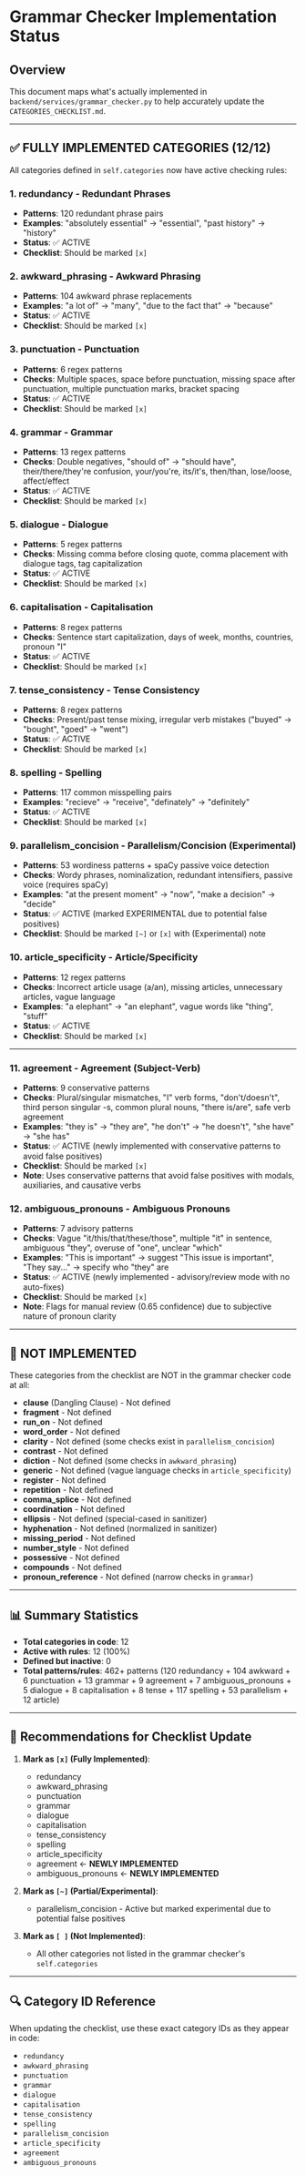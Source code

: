 # Grammar Checker Implementation Status

## Overview
This document maps what's actually implemented in `backend/services/grammar_checker.py` to help accurately update the `CATEGORIES_CHECKLIST.md`.

---

## ✅ FULLY IMPLEMENTED CATEGORIES (12/12)

All categories defined in `self.categories` now have active checking rules:

### 1. **redundancy** - Redundant Phrases
- **Patterns**: 120 redundant phrase pairs
- **Examples**: "absolutely essential" → "essential", "past history" → "history"
- **Status**: ✅ ACTIVE
- **Checklist**: Should be marked `[x]`

### 2. **awkward_phrasing** - Awkward Phrasing
- **Patterns**: 104 awkward phrase replacements
- **Examples**: "a lot of" → "many", "due to the fact that" → "because"
- **Status**: ✅ ACTIVE
- **Checklist**: Should be marked `[x]`

### 3. **punctuation** - Punctuation
- **Patterns**: 6 regex patterns
- **Checks**: Multiple spaces, space before punctuation, missing space after punctuation, multiple punctuation marks, bracket spacing
- **Status**: ✅ ACTIVE
- **Checklist**: Should be marked `[x]`

### 4. **grammar** - Grammar
- **Patterns**: 13 regex patterns
- **Checks**: Double negatives, "should of" → "should have", their/there/they're confusion, your/you're, its/it's, then/than, lose/loose, affect/effect
- **Status**: ✅ ACTIVE
- **Checklist**: Should be marked `[x]`

### 5. **dialogue** - Dialogue
- **Patterns**: 5 regex patterns
- **Checks**: Missing comma before closing quote, comma placement with dialogue tags, tag capitalization
- **Status**: ✅ ACTIVE
- **Checklist**: Should be marked `[x]`

### 6. **capitalisation** - Capitalisation
- **Patterns**: 8 regex patterns
- **Checks**: Sentence start capitalization, days of week, months, countries, pronoun "I"
- **Status**: ✅ ACTIVE
- **Checklist**: Should be marked `[x]`

### 7. **tense_consistency** - Tense Consistency
- **Patterns**: 8 regex patterns
- **Checks**: Present/past tense mixing, irregular verb mistakes ("buyed" → "bought", "goed" → "went")
- **Status**: ✅ ACTIVE
- **Checklist**: Should be marked `[x]`

### 8. **spelling** - Spelling
- **Patterns**: 117 common misspelling pairs
- **Examples**: "recieve" → "receive", "definately" → "definitely"
- **Status**: ✅ ACTIVE
- **Checklist**: Should be marked `[x]`

### 9. **parallelism_concision** - Parallelism/Concision (Experimental)
- **Patterns**: 53 wordiness patterns + spaCy passive voice detection
- **Checks**: Wordy phrases, nominalization, redundant intensifiers, passive voice (requires spaCy)
- **Examples**: "at the present moment" → "now", "make a decision" → "decide"
- **Status**: ✅ ACTIVE (marked EXPERIMENTAL due to potential false positives)
- **Checklist**: Should be marked `[~]` or `[x]` with (Experimental) note

### 10. **article_specificity** - Article/Specificity
- **Patterns**: 12 regex patterns
- **Checks**: Incorrect article usage (a/an), missing articles, unnecessary articles, vague language
- **Examples**: "a elephant" → "an elephant", vague words like "thing", "stuff"
- **Status**: ✅ ACTIVE
- **Checklist**: Should be marked `[x]`

---

### 11. **agreement** - Agreement (Subject-Verb)
- **Patterns**: 9 conservative patterns
- **Checks**: Plural/singular mismatches, "I" verb forms, "don't/doesn't", third person singular -s, common plural nouns, "there is/are", safe verb agreement
- **Examples**: "they is" → "they are", "he don't" → "he doesn't", "she have" → "she has"
- **Status**: ✅ ACTIVE (newly implemented with conservative patterns to avoid false positives)
- **Checklist**: Should be marked `[x]`
- **Note**: Uses conservative patterns that avoid false positives with modals, auxiliaries, and causative verbs

### 12. **ambiguous_pronouns** - Ambiguous Pronouns
- **Patterns**: 7 advisory patterns
- **Checks**: Vague "it/this/that/these/those", multiple "it" in sentence, ambiguous "they", overuse of "one", unclear "which"
- **Examples**: "This is important" → suggest "This issue is important", "They say..." → specify who "they" are
- **Status**: ✅ ACTIVE (newly implemented - advisory/review mode with no auto-fixes)
- **Checklist**: Should be marked `[x]`
- **Note**: Flags for manual review (0.65 confidence) due to subjective nature of pronoun clarity

---

## 🚫 NOT IMPLEMENTED

These categories from the checklist are NOT in the grammar checker code at all:

- **clause** (Dangling Clause) - Not defined
- **fragment** - Not defined
- **run_on** - Not defined
- **word_order** - Not defined
- **clarity** - Not defined (some checks exist in `parallelism_concision`)
- **contrast** - Not defined
- **diction** - Not defined (some checks in `awkward_phrasing`)
- **generic** - Not defined (vague language checks in `article_specificity`)
- **register** - Not defined
- **repetition** - Not defined
- **comma_splice** - Not defined
- **coordination** - Not defined
- **ellipsis** - Not defined (special-cased in sanitizer)
- **hyphenation** - Not defined (normalized in sanitizer)
- **missing_period** - Not defined
- **number_style** - Not defined
- **possessive** - Not defined
- **compounds** - Not defined
- **pronoun_reference** - Not defined (narrow checks in `grammar`)

---

## 📊 Summary Statistics

- **Total categories in code**: 12
- **Active with rules**: 12 (100%)
- **Defined but inactive**: 0
- **Total patterns/rules**: 462+ patterns (120 redundancy + 104 awkward + 6 punctuation + 13 grammar + 9 agreement + 7 ambiguous_pronouns + 5 dialogue + 8 capitalisation + 8 tense + 117 spelling + 53 parallelism + 12 article)

---

## 🎯 Recommendations for Checklist Update

1. **Mark as `[x]` (Fully Implemented)**:
   - redundancy
   - awkward_phrasing
   - punctuation
   - grammar
   - dialogue
   - capitalisation
   - tense_consistency
   - spelling
   - article_specificity
   - agreement ← **NEWLY IMPLEMENTED**
   - ambiguous_pronouns ← **NEWLY IMPLEMENTED**

2. **Mark as `[~]` (Partial/Experimental)**:
   - parallelism_concision - Active but marked experimental due to potential false positives

3. **Mark as `[ ]` (Not Implemented)**:
   - All other categories not listed in the grammar checker's `self.categories`

---

## 🔍 Category ID Reference

When updating the checklist, use these exact category IDs as they appear in code:

- `redundancy`
- `awkward_phrasing`
- `punctuation`
- `grammar`
- `dialogue`
- `capitalisation`
- `tense_consistency`
- `spelling`
- `parallelism_concision`
- `article_specificity`
- `agreement`
- `ambiguous_pronouns`


